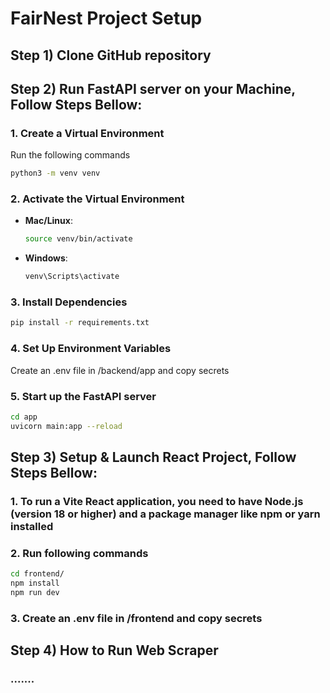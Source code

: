 # FairNest Project Setup

## Step 1) Clone GitHub repository

## Step 2) Run FastAPI server on your Machine, Follow Steps Bellow:

### 1. Create a Virtual Environment

Run the following commands

```bash
python3 -m venv venv
```

### 2. Activate the Virtual Environment

-   **Mac/Linux**:
    ```bash
    source venv/bin/activate
    ```
-   **Windows**:
    ```bash
    venv\Scripts\activate
    ```

### 3. Install Dependencies

```bash
pip install -r requirements.txt
```

### 4. Set Up Environment Variables

Create an .env file in /backend/app and copy secrets

### 5. Start up the FastAPI server

```bash
cd app
uvicorn main:app --reload
```

## Step 3) Setup & Launch React Project, Follow Steps Bellow:

### 1. To run a Vite React application, you need to have Node.js (version 18 or higher) and a package manager like npm or yarn installed

### 2. Run following commands
```bash
cd frontend/
npm install
npm run dev
```

### 3. Create an .env file in /frontend and copy secrets

## Step 4) How to Run Web Scraper

### .......
